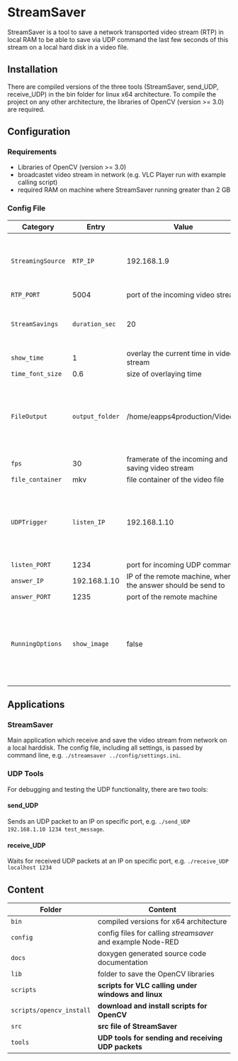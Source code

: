 # StreamSaver
StreamSaver is a tool to save a network transported video stream (RTP) in local RAM to be able to save via UDP command the last few seconds of this stream on a local hard disk in a video file.

## Installation
There are compiled versions of the three tools (StreamSaver, send_UDP, receive_UDP) in the bin folder for linux x64 architecture.
To compile the project on any other architecture, the libraries of OpenCV (version >= 3.0) are required.

## Configuration
### Requirements
* Libraries of OpenCV (version >= 3.0)
* broadcastet video stream in network (e.g. VLC Player run with example calling script)
* required RAM on machine where StreamSaver running greater than 2 GB
### Config File
Category | Entry | Value | Description
--- | --- | --- | ---
`StreamingSource` |`RTP_IP` | 192.168.1.9 | IP of the interface, where the RTP video stream comes in
|`RTP_PORT` | 5004 | port of the incoming video stream
`StreamSavings` |`duration_sec` | 20 | video buffer in seconds - attention: depending on RAM!
|`show_time` | 1 | overlay the current time in video stream
|`time_font_size` | 0.6 | size of overlaying time
`FileOutput` |`output_folder` | /home/eapps4production/Videos/ | output folder of the video file on local machine; video is coded in H264
|`fps` | 30 | framerate of the incoming and saving video stream
|`file_container` | mkv | file container of the video file
`UDPTrigger` |`listen_IP` | 192.168.1.10 | IP of the interface, where StreamSaver is listening for incoming UDP commands
|`listen_PORT` | 1234 | port for incoming UDP commands
|`answer_IP` | 192.168.1.10 | IP of the remote machine, where the answer should be send to
|`answer_PORT` | 1235 | port of the remote machine
`RunningOptions` |`show_image` | false | for debugging only - shows the current video stream on local machine

## Applications
### StreamSaver
Main application which receive and save the video stream from network on a local harddisk. The config file, including all settings, is passed by command line, e.g. `./streamsaver ../config/settings.ini`.

### UDP Tools
For debugging and testing the UDP functionality, there are two tools:
#### send_UDP
Sends an UDP packet to an IP on specific port, e.g. `./send_UDP 192.168.1.10 1234 test_message`.
#### receive_UDP
Waits for received UDP packets at an IP on specific port, e.g. `./receive_UDP localhost 1234`

## Content
Folder | Content
--- | ---
`bin` | compiled versions for x64 architecture
`config` | config files for calling *streamsaver* and example Node-RED
`docs` | doxygen generated source code documentation
`lib` | folder to save the OpenCV libraries
`scripts` | **scripts for VLC calling under windows and linux**
`scripts/opencv_install` | **download and install scripts for OpenCV**
`src` | **src file of StreamSaver**
`tools` | **UDP tools for sending and receiving UDP packets**